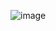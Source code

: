 ![image](https://user-images.githubusercontent.com/63914950/227860891-81ac95a6-df62-441a-bb77-d2629b0b0de3.png)

